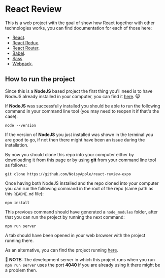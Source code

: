 # React Review
This is a web project with the goal of show how React together with other technologies works, you can find documentation for each of those here:

- [React](https://reactjs.org/).
- [React Redux](https://react-redux.js.org/).
- [React Router](https://reactrouter.com/web/guides/quick-start).
- [Babel](https://babeljs.io/).
- [Sass](https://sass-lang.com/).
- [Webpack](https://webpack.js.org/).
## How to run the project

Since this is a **NodeJS** based project the first thing you'll need is to have NodeJS already installed in your computer, you can find it [here](https://nodejs.org/). 😸

If **NodeJS** was successfully installed you should be able to run the following command in your command line tool (you may need to reopen it if that's the case):

```
node --version
```

If the version of **NodeJS** you just installed was shown in the terminal you are good to go, if not then there might have been an issue during the installation.

By now you should clone this repo into your computer either by downloading it from this page or by using **git** from your command line tool as follows:

```
git clone https://github.com/NoisyApple/react-review-expo
```

Once having both NodeJS installed and the repo cloned into your computer you can run the following command in the root of the repo (same path as this `README.md` file):

```
npm install
```
This previous command should have generated a `node_modules` folder, after that you can run the project by running the next command:

```
npm run server
```

A tab should have been opened in your web browser with the project running there.

As an alternative, you can find the project running [here](https://react-review-expo-bbc45.web.app/).

📝 **NOTE:** The development server in which this project runs when you run `npm run server` uses the port **4040** if you are already using it there might be a problem then.